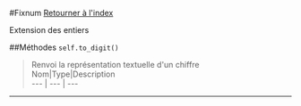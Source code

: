 #Fixnum
[Retourner à l'index](README.md)

Extension des entiers

##Méthodes
`self.to_digit()`

> Renvoi la représentation textuelle d'un chiffre  
Nom|Type|Description  
--- | --- | ---  
- - -

